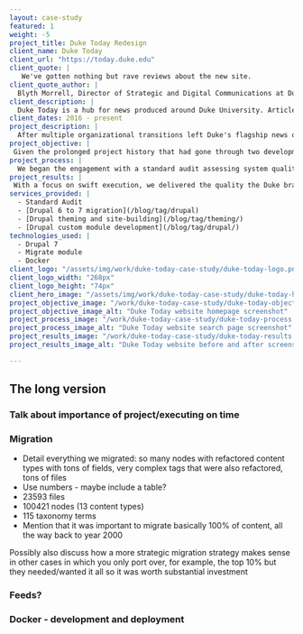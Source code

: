 ```yaml
---
layout: case-study
featured: 1
weight: -5
project_title: Duke Today Redesign
client_name: Duke Today
client_url: "https://today.duke.edu"
client_quote: |
   We've gotten nothing but rave reviews about the new site.
client_quote_author: |
  Blyth Morrell, Director of Strategic and Digital Communications at Duke University
client_description: |
  Duke Today is a hub for news produced around Duke University. Articles are produced by staff and faculty across the university and health system to comprise a one-stop-shop for news from around Duke.
client_dates: 2016 - present
project_description: |
  After multiple organizational transitions left Duke's flagship news outlet's redesign incomplete and in need of a new development team nearly two years into the project, design and user experience agency Cuberis entrusted Savas Labs to audit the work, implement new functionality, and execute a complex content migration within a four-month turnaround.
project_objective: |
 Given the prolonged project history that had gone through two development agencies, when design agency and fellow Durham natives Cuberis asked Savas Labs to partner, our edict was to determine what was complete and what remained so we could deliver the finished product to an eager client as soon as possible.
project_process: |
  We began the engagement with a standard audit assessing system quality and functional completion. Once we were better oriented with organizational goals and remaining work, we used an automated testing framework to ensure protection of crucial business goals during the fast-paced development that was required. We collaborated daily with the Cuberis team to tie the established user experience with our functional improvements. We implemented system monitoring and staged work on Duke's cutting-edge custom hosting infrastructure using Docker containerization to enlist consistent feedback from all stakeholders throughout.
project_results: |
 With a focus on swift execution, we delivered the quality the Duke brand demands efficiently while surfacing valuable investments in best practices for security, monitoring and performance. The results were celebrated across the University. In four months, we took sixteen years and 120,000 articles worth of rich inter-departmental content and, through Cuberis's thoughtful design, made it more engaging and accessible for the broad and distributed Duke community.
services_provided: |
  - Standard Audit
  - [Drupal 6 to 7 migration](/blog/tag/drupal)
  - [Drupal theming and site-building](/blog/tag/theming/)
  - [Drupal custom module development](/blog/tag/drupal/)
technologies_used: |
  - Drupal 7
  - Migrate module
  - Docker
client_logo: "/assets/img/work/duke-today-case-study/duke-today-logo.png"
client_logo_width: "268px"
client_logo_height: "74px"
client_hero_image: "/assets/img/work/duke-today-case-study/duke-today-hero.jpg"
project_objective_image: "/work/duke-today-case-study/duke-today-objective.jpg"
project_objective_image_alt: "Duke Today website homepage screenshot"
project_process_image: "/work/duke-today-case-study/duke-today-process.jpg"
project_process_image_alt: "Duke Today website search page screenshot"
project_results_image: "/work/duke-today-case-study/duke-today-results.jpg"
project_results_image_alt: "Duke Today website before and after screenshot"

---
```


## The long version

### Talk about importance of project/executing on time

### Migration

- Detail everything we migrated: so many nodes with refactored content types with tons of fields, very complex tags that were also refactored, tons of files
- Use numbers - maybe include a table?
 - 23593 files
 - 100421 nodes (13 content types)
 - 115 taxonomy terms
- Mention that it was important to migrate basically 100% of content, all the way back to year 2000

Possibly also discuss how a more strategic migration strategy makes sense in other cases in which you only port over, for example, the top 10% but they needed/wanted it all so it was worth substantial investment

### Feeds?

### Docker - development and deployment
